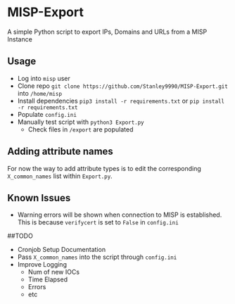 # MISP-Export
A simple Python script to export IPs, Domains and URLs from a MISP Instance

## Usage
- Log into `misp` user
- Clone repo `git clone https://github.com/Stanley9990/MISP-Export.git` into `/home/misp`
- Install dependencies `pip3 install -r requirements.txt` or `pip install -r requirements.txt`
- Populate `config.ini`
- Manually test script with `python3 Export.py`
    - Check files in `/export` are populated

## Adding attribute names
For now the way to add attribute types is to edit the corresponding `X_common_names` list within `Export.py`.

## Known Issues
- Warning errors will be shown when connection to MISP is established. This is because `verifycert` is set to `False` in `config.ini`

##TODO
- Cronjob Setup Documentation
- Pass `X_common_names` into the script through `config.ini`
- Improve Logging
    - Num of new IOCs
    - Time Elapsed
    - Errors
    - etc     
